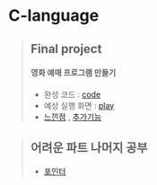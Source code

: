 # C-language

>## Final project
>#### 영화 예매 프로그램 만들기 <br>
> - 완성 코드 : [code](https://github.com/dnjsrb0710/C-language/blob/master/c%EC%96%B8%EC%96%B4/practice.c)
> - 예상 실행 화면 : [play](https://github.com/dnjsrb0710/C-language/blob/master/c%EC%96%B8%EC%96%B4/c%EC%96%B8%EC%96%B4%2B%ED%94%84%EB%A1%9C%EC%A0%9D%ED%8A%B8.pdf)
> - [느낀점](https://github.com/dnjsrb0710/C-language/blob/master/c%EC%96%B8%EC%96%B4/c%EC%96%B8%EC%96%B4%2Bproject%2B%EC%86%8C%EA%B0%90%EB%AC%B8.pdf) , [추가기능](https://github.com/dnjsrb0710/C-language/blob/master/c%EC%96%B8%EC%96%B4/%EC%B6%94%EA%B0%80%EA%B8%B0%EB%8A%A5.txt)


>## 어려운 파트 나머지 공부
> - [포인터]()
